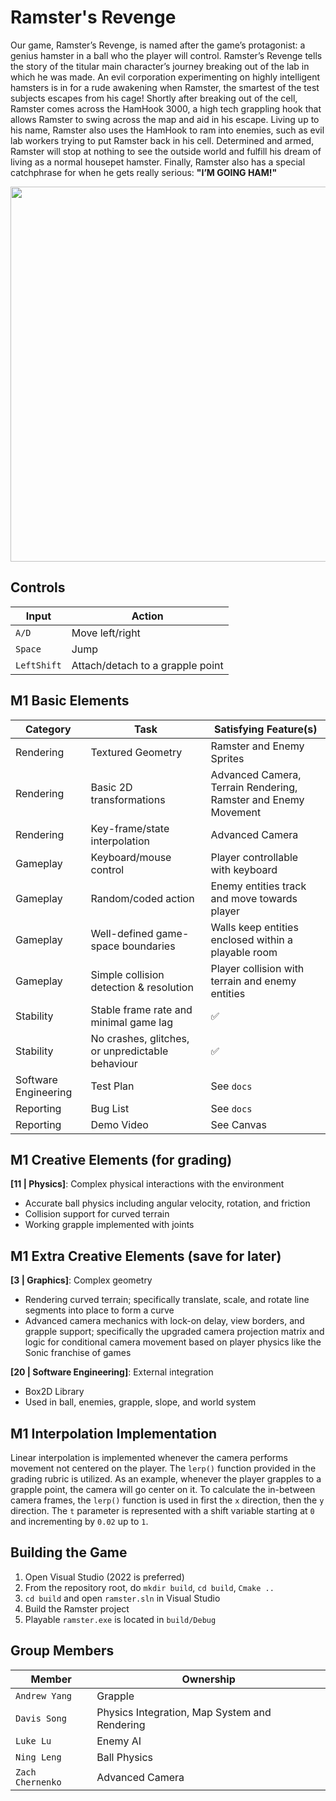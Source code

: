 
# Ramster's Revenge
Our game, Ramster’s Revenge, is named after the game’s protagonist: a genius hamster in a ball who the player will control. Ramster’s Revenge tells the story of the titular main character’s journey breaking out of the lab in which he was made. An evil corporation experimenting on highly intelligent hamsters is in for a rude awakening when Ramster, the smartest of the test subjects escapes from his cage! Shortly after breaking out of the cell, Ramster comes across the HamHook 3000, a high tech grappling hook that allows Ramster to swing across the map and aid in his escape. Living up to his name, Ramster also uses the HamHook to ram into enemies, such as evil lab workers trying to put Ramster back in his cell. Determined and armed, Ramster will stop at nothing to see the outside world and fulfill his dream of living as a normal housepet hamster. Finally, Ramster also has a special catchphrase for when he gets really serious: 
**"I’M GOING HAM!"**
<p align="center">
  <img src="https://github.students.cs.ubc.ca/CPSC427-2024W-T2/team-20/assets/5330/eac1752b-a5cd-4048-8334-60de8acae6d4" width="600">
</p>

## Controls
| Input | Action |
|----------|----------|
| `A/D` | Move left/right |
| `Space` | Jump |
| `LeftShift` | Attach/detach to a grapple point |

## M1 Basic Elements
| Category | Task | Satisfying Feature(s) |
|----------|----------|----------|
| Rendering | Textured Geometry | Ramster and Enemy Sprites   |
| Rendering | Basic 2D transformations   | Advanced Camera, Terrain Rendering, Ramster and Enemy Movement|
| Rendering | Key-frame/state interpolation | Advanced Camera   |
| Gameplay | Keyboard/mouse control | Player controllable with keyboard  |
| Gameplay | Random/coded action | Enemy entities track and move towards player   |
| Gameplay | Well-defined game-space boundaries | Walls keep entities enclosed within a playable room   |
| Gameplay | Simple collision detection & resolution | Player collision with terrain and enemy entities|
| Stability | Stable frame rate and minimal game lag | ✅ |
| Stability | No crashes, glitches, or unpredictable behaviour | ✅   |
| Software Engineering | Test Plan | See `docs` |
| Reporting | Bug List | See `docs` |
| Reporting | Demo Video | See Canvas |

## M1 Creative Elements (for grading)
**[11 | Physics]**: Complex physical interactions with the environment
- Accurate ball physics including angular velocity, rotation, and friction
- Collision support for curved terrain
- Working grapple implemented with joints

## M1 Extra Creative Elements (save for later)
**[3 | Graphics]**: Complex geometry
- Rendering curved terrain; specifically translate, scale, and rotate line segments into place to form a curve
- Advanced camera mechanics with lock-on delay, view borders, and grapple support; specifically the upgraded camera projection matrix and logic for conditional camera movement based on player physics like the Sonic franchise of games

**[20 | Software Engineering]**: External integration
- Box2D Library
- Used in ball, enemies, grapple, slope, and world system

## M1 Interpolation Implementation
Linear interpolation is implemented whenever the camera performs movement not centered on the player. The `lerp()` function provided in the grading rubric is utilized. As an example, whenever the player grapples to a grapple point, the camera will go center on it. To calculate the in-between camera frames, the `lerp()` function is used in first the `x` direction, then the `y` direction. The `t` parameter is represented with a shift variable starting at `0` and incrementing by `0.02` up to `1`.

## Building the Game
1) Open Visual Studio (2022 is preferred)
2) From the repository root, do `mkdir build`, `cd build`, `Cmake ..`
4) `cd build` and open `ramster.sln` in Visual Studio
5) Build the Ramster project
6) Playable `ramster.exe` is located in `build/Debug`

## Group Members
| Member | Ownership |
|----------|----------|
| `Andrew Yang` | Grapple |
| `Davis Song` | Physics Integration, Map System and Rendering |
| `Luke Lu` | Enemy AI |
| `Ning Leng` | Ball Physics |
| `Zach Chernenko` | Advanced Camera |

